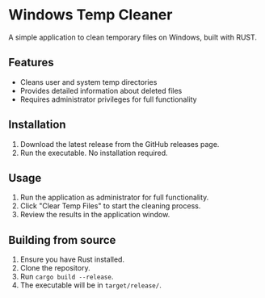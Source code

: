 # Windows Temp Cleaner

A simple application to clean temporary files on Windows, built with RUST.

## Features
- Cleans user and system temp directories
- Provides detailed information about deleted files
- Requires administrator privileges for full functionality

## Installation
1. Download the latest release from the GitHub releases page.
2. Run the executable. No installation required.

## Usage
1. Run the application as administrator for full functionality.
2. Click "Clear Temp Files" to start the cleaning process.
3. Review the results in the application window.

## Building from source
1. Ensure you have Rust installed.
2. Clone the repository.
3. Run `cargo build --release`.
4. The executable will be in `target/release/`.
